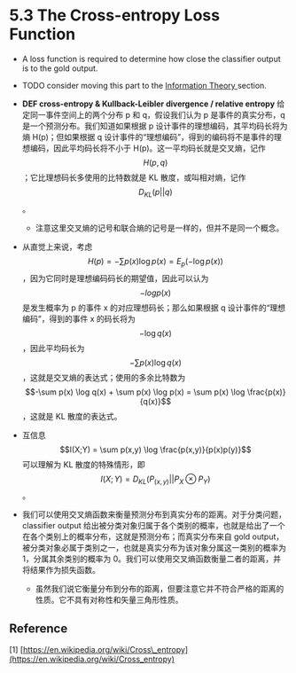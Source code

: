 # 5.3 The Cross-entropy Loss Function

* A loss function is required to determine how close the classifier output is to the gold output.
* TODO consider moving this part to the [Information Theory ](../../information-theory.md)section.
* **DEF cross-entropy & Kullback-Leibler divergence / relative entropy**  给定同一事件空间上的两个分布 p 和 q，假设我们认为 p 是事件的真实分布，q 是一个预测分布。我们知道如果根据 p 设计事件的理想编码，其平均码长将为熵 H\(p\)；但如果根据 q 设计事件的“理想编码”，得到的编码将不是事件的理想编码，因此平均码长将不小于 H\(p\)。这一平均码长就是交叉熵，记作 $$H(p,q)$$；它比理想码长多使用的比特数就是 KL 散度，或叫相对熵，记作 $$D_{KL}(p || q)$$ 。
  * 注意这里交叉熵的记号和联合熵的记号是一样的，但并不是同一个概念。
* 从直觉上来说，考虑 $$H(p) = -\sum p(x) \log p(x) = E_p (-\log p(x))$$ ，因为它同时是理想编码码长的期望值，因此可以认为 $$-log p(x)$$ 是发生概率为 p 的事件 x 的对应理想码长；那么如果根据 q 设计事件的“理想编码”，得到的事件 x 的码长将为 $$-\log q(x)$$ ，因此平均码长为 $$-\sum p(x) \log q(x)$$ ，这就是交叉熵的表达式；使用的多余比特数为 $$-\sum p(x) \log q(x) + \sum p(x) \log p(x) = \sum p(x) \log \frac{p(x)}{q(x)}$$ ，这就是 KL 散度的表达式。
* 互信息 $$I(X;Y) = \sum p(x,y) \log \frac{p(x,y)}{p(x)p(y)}$$ 可以理解为 KL 散度的特殊情形，即 $$I(X;Y) = D_{KL}(P_{(x,y)}||P_X \otimes P_Y )$$ 。
* 我们可以使用交叉熵函数来衡量预测分布到真实分布的距离。对于分类问题，classifier output 给出被分类对象归属于各个类别的概率，也就是给出了一个在各个类别上的概率分布，这就是预测分布；而真实分布来自 gold output，被分类对象必属于类别之一，也就是真实分布为该对象分属这一类别的概率为 1，分属其余类别的概率为 0。我们可以使用交叉熵函数衡量二者的距离，并将结果作为损失函数。

  * 虽然我们说它衡量分布到分布的距离，但要注意它并不符合严格的距离的性质。它不具有对称性和矢量三角形性质。

## Reference

\[1\] [https://en.wikipedia.org/wiki/Cross\_entropy](https://en.wikipedia.org/wiki/Cross_entropy)

